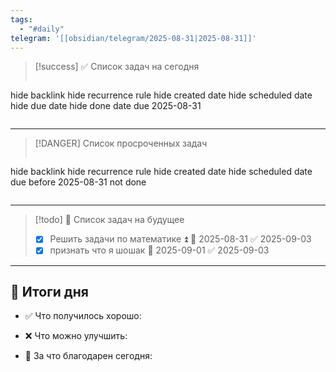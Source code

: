 ```yaml
---
tags:
  - "#daily"
telegram: '[[obsidian/telegram/2025-08-31|2025-08-31]]'
---
```

> [!success] ✅ Список задач на сегодня
> ```tasks
hide backlink 
hide recurrence rule
hide created date
hide scheduled date
hide due date
hide done date
due 2025-08-31
> ```
>

---

> [!DANGER] Список просроченных задач
> ```tasks
hide backlink
hide recurrence rule
hide created date
hide scheduled date
due before 2025-08-31
not done
> ```

---

> [!todo]  📌 Список задач на будущее
> - [x] Решить задачи по математике ⏫ 📅 2025-08-31 ✅ 2025-09-03
> - [x] признать что я шошак 📅 2025-09-01 ✅ 2025-09-03


--- 
## 🌙 Итоги дня

- ✅ Что получилось хорошо:

- ❌ Что можно улучшить:

- 🙏 За что благодарен сегодня:
